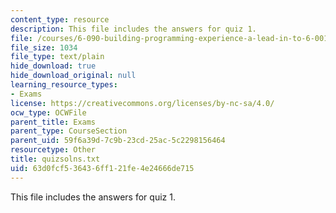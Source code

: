 ```yaml
---
content_type: resource
description: This file includes the answers for quiz 1.
file: /courses/6-090-building-programming-experience-a-lead-in-to-6-001-january-iap-2005/63d0fcf536436ff121fe4e24666de715_quizsolns.txt
file_size: 1034
file_type: text/plain
hide_download: true
hide_download_original: null
learning_resource_types:
- Exams
license: https://creativecommons.org/licenses/by-nc-sa/4.0/
ocw_type: OCWFile
parent_title: Exams
parent_type: CourseSection
parent_uid: 59f6a39d-7c9b-23cd-25ac-5c2298156464
resourcetype: Other
title: quizsolns.txt
uid: 63d0fcf5-3643-6ff1-21fe-4e24666de715
---
```

This file includes the answers for quiz 1.